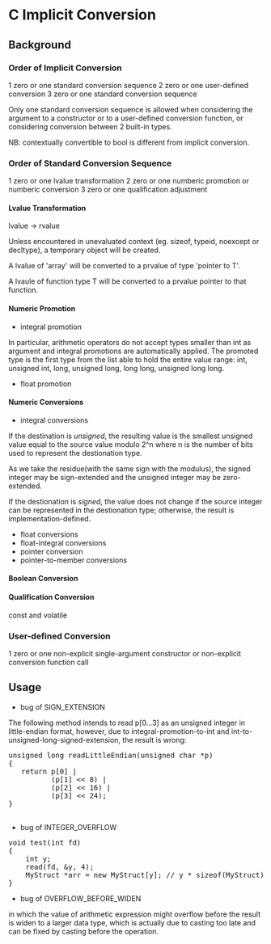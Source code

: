 # C Implicit Conversion  

## Background

### Order of Implicit Conversion

1 zero or one standard conversion sequence
2 zero or one user-defined conversion
3 zero or one standard conversion sequence

Only one standard conversion sequence is allowed when considering the argument 
to a constructor or to a user-defined conversion function, or considering
conversion between 2 built-in types.

NB: contextually convertible to bool is different from implicit conversion.

### Order of Standard Conversion Sequence

1 zero or one lvalue transformation
2 zero or one numberic promotion or numberic conversion
3 zero or one qualification adjustment

#### Lvalue Transformation

lvalue -> rvalue

Unless encountered in unevaluated context (eg. sizeof, typeid, noexcept or
decltype), a temporary object will be created.

A lvalue of 'array' will be converted to a prvalue of type 'pointer to T'.

A lvaule of function type T will be converted to a prvalue pointer to that
function.

#### Numeric Promotion

- integral promotion

In particular, arithmetic operators do not accept types smaller than int as
argument and integral promotions are automatically applied. The promoted type
is the first type from the list able to hold the entire value range: int, 
unsigned int, long, unsigned long, long long, unsigned long long.

- float promotion

#### Numeric Conversions

- integral conversions

If the destination is _unsigned_, the resulting value is the smallest unsigned
value equal to the source value modulo 2^n where n is the number of bits used
to represent the destionation type.

As we take the residue(with the same sign with the modulus), the signed
integer may be sign-extended and the unsigned integer may be zero-extended.

If the destionation is _signed_, the value does not change if the source integer
can be represented in the destionation type; otherwise, the result is
implementation-defined.

- float conversions
- float-integral conversions
- pointer conversion
- pointer-to-member conversions

#### Boolean Conversion

#### Qualification Conversion

const and volatile

### User-defined Conversion

1 zero or one non-explicit single-argument constructor or non-explicit 
conversion function call

## Usage

- bug of SIGN_EXTENSION

The following method intends to read p[0...3] as an unsigned integer in 
little-endian format, however, due to integral-promotion-to-int and
int-to-unsigned-long-signed-extension, the result is wrong:

<pre>
unsigned long readLittleEndian(unsigned char *p)
{
   return p[0] | 
          (p[1] << 8) |
          (p[2] << 16) |
          (p[3] << 24);
}

</pre>

- bug of INTEGER_OVERFLOW

<pre>
void test(int fd)
{
    int y;
    read(fd, &y, 4);
    MyStruct *arr = new MyStruct[y]; // y * sizeof(MyStruct) can overflow
}
</pre>

- bug of OVERFLOW_BEFORE_WIDEN

in which the value of arithmetic expression might overflow before the result
is widen to a larger data type, which is actually due to casting too late and
can be fixed by casting before the operation.
